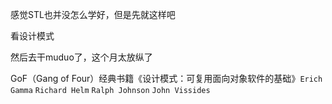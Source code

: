 感觉STL也并没怎么学好，但是先就这样吧

看设计模式

然后去干muduo了，这个月太放纵了



GoF（Gang of Four）经典书籍《设计模式：可复用面向对象软件的基础》`Erich Gamma` `Richard Helm` `Ralph Johnson` `John Vissides`